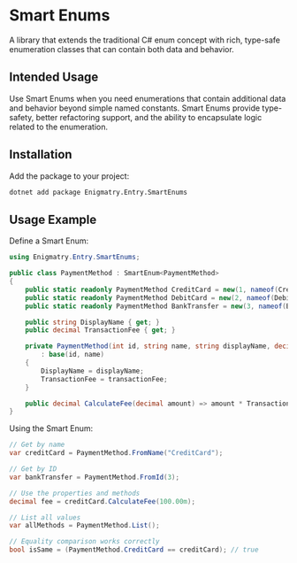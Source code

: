 # Smart Enums

A library that extends the traditional C# enum concept with rich, type-safe enumeration classes that can contain both data and behavior.

## Intended Usage

Use Smart Enums when you need enumerations that contain additional data and behavior beyond simple named constants. Smart Enums provide type-safety, better refactoring support, and the ability to encapsulate logic related to the enumeration.

## Installation

Add the package to your project:

```bash
dotnet add package Enigmatry.Entry.SmartEnums
```

## Usage Example

Define a Smart Enum:

```csharp
using Enigmatry.Entry.SmartEnums;

public class PaymentMethod : SmartEnum<PaymentMethod>
{
    public static readonly PaymentMethod CreditCard = new(1, nameof(CreditCard), "Credit Card", 0.02m);
    public static readonly PaymentMethod DebitCard = new(2, nameof(DebitCard), "Debit Card", 0.01m);
    public static readonly PaymentMethod BankTransfer = new(3, nameof(BankTransfer), "Bank Transfer", 0.00m);

    public string DisplayName { get; }
    public decimal TransactionFee { get; }

    private PaymentMethod(int id, string name, string displayName, decimal transactionFee) 
        : base(id, name)
    {
        DisplayName = displayName;
        TransactionFee = transactionFee;
    }

    public decimal CalculateFee(decimal amount) => amount * TransactionFee;
}
```

Using the Smart Enum:

```csharp
// Get by name
var creditCard = PaymentMethod.FromName("CreditCard");

// Get by ID
var bankTransfer = PaymentMethod.FromId(3);

// Use the properties and methods
decimal fee = creditCard.CalculateFee(100.00m);

// List all values
var allMethods = PaymentMethod.List();

// Equality comparison works correctly
bool isSame = (PaymentMethod.CreditCard == creditCard); // true
```
